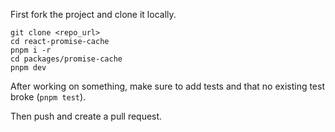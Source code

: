 

First fork the project and clone it locally.
```shell
git clone <repo_url>
cd react-promise-cache
pnpm i -r
cd packages/promise-cache
pnpm dev
```

After working on something, make sure to add tests and that no existing test broke (`pnpm test`).

Then push and create a pull request.
